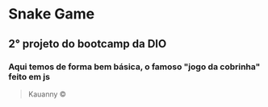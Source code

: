 # Snake Game

## 2° projeto do bootcamp da DIO

### Aqui temos de forma bem básica, o famoso "jogo da cobrinha" feito em js

>Kauanny &copy;
